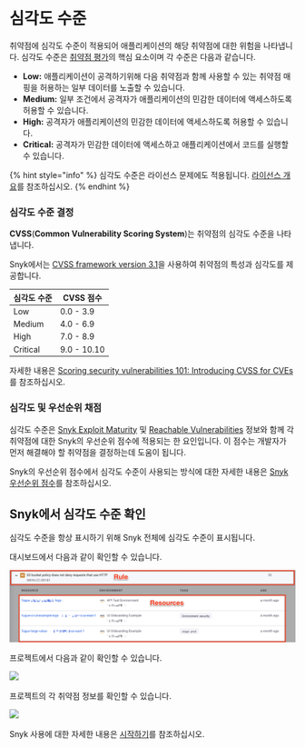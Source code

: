 # 심각도 수준

취약점에 심각도 수준이 적용되어 애플리케이션의 해당 취약점에 대한 위험을 나타냅니다. 심각도 수준은 [취약점 평가](https://snyk.io/learn/vulnerability-assessment/)의 핵심 요소이며 각 수준은 다음과 같습니다.

* **Low:** 애플리케이션이 공격하기위해 다음 취약점과 함께 사용할 수 있는 취약점 매핑을 허용하는 일부 데이터를 노출할 수 있습니다.
* **Medium:** 일부 조건에서 공격자가 애플리케이션의 민감한 데이터에 액세스하도록 허용할 수 있습니다.
* **High:** 공격자가 애플리케이션의 민감한 데이터에 액세스하도록 허용할 수 있습니다.
* **Critical:** 공격자가 민감한 데이터에 액세스하고 애플리케이션에서 코드를 실행할 수 있습니다.

{% hint style="info" %}
심각도 수준은 라이선스 문제에도 적용됩니다. [라이선스 개요](https://docs.snyk.io/snyk-open-source/licenses)를 참조하십시오.
{% endhint %}

### 심각도 수준 결정

**CVSS**(**Common Vulnerability Scoring System**)는 취약점의 심각도 수준을 나타냅니다.

Snyk에서는 [CVSS framework version 3.1](https://www.first.org/cvss/v3-1/)을 사용하여 취약점의 특성과 심각도를 제공합니다.

| **심각도 수준** | **CVSS 점수** |
| ---------- | ----------- |
| Low        | 0.0 - 3.9   |
| Medium     | 4.0 - 6.9   |
| High       | 7.0 - 8.9   |
| Critical   | 9.0 - 10.10 |

자세한 내용은 [Scoring security vulnerabilities 101: Introducing CVSS for CVEs](https://snyk.io/blog/scoring-security-vulnerabilities-101-introducing-cvss-for-cve/)를 참조하십시오.

### 심각도 및 우선순위 채점

심각도 수준은 [Snyk Exploit Maturity](https://snyk.io/blog/whats-so-wild-about-exploits-in-the-wild-and-how-can-we-prioritize-accordingly/) 및 [Reachable Vulnerabilities](https://snyk.io/blog/optimizing-prioritization-with-deep-application-level-context/) 정보와 함께 각 취약점에 대한 Snyk의 우선순위 점수에 적용되는 한 요인입니다. 이 점수는 개발자가 먼저 해결해야 할 취약점을 결정하는데 도움이 됩니다.

Snyk의 우선순위 점수에서 심각도 수준이 사용되는 방식에 대한 자세한 내용은 [Snyk 우선순위 점수](../../features/fixing-and-prioritizing-issues/starting-to-fix-vulnerabilities/snyk-priority-score.md)를 참조하십시오.

## Snyk에서 심각도 수준 확인

심각도 수준을 항상 표시하기 위해 Snyk 전체에 심각도 수준이 표시됩니다.

대시보드에서 다음과 같이 확인할 수 있습니다.

![](<../../.gitbook/assets/image (46).png>)

프로젝트에서 다음과 같이 확인할 수 있습니다.

![](<../../.gitbook/assets/image (43).png>)

프로젝트의 각 취약점 정보를 확인할 수 있습니다.

![](<../../.gitbook/assets/image (39).png>)

Snyk 사용에 대한 자세한 내용은 [시작하기](https://docs.snyk.io/getting-started)를 참조하십시오.
